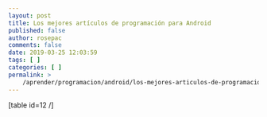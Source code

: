 ```yaml
---
layout: post
title: Los mejores artículos de programación para Android
published: false
author: rosepac
comments: false
date: 2019-03-25 12:03:59
tags: [ ]
categories: [ ]
permalink: >
    /aprender/programacion/android/los-mejores-articulos-de-programacion-para-android
---
```

[table id=12 /]
